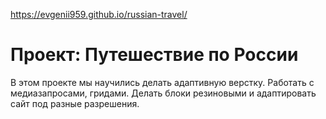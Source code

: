 https://evgenii959.github.io/russian-travel/
# Проект: Путешествие по России
В этом проекте мы научились делать адаптивную верстку. Работать с медиазапросами, гридами. Делать блоки резиновыми и адаптировать сайт под разные разрешения.